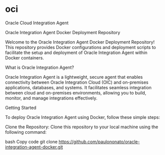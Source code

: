 # oci
Oracle Cloud Integration Agent

Oracle Integration Agent Docker Deployment Repository

Welcome to the Oracle Integration Agent Docker Deployment Repository! This repository provides Docker configurations and deployment scripts to facilitate the setup and deployment of Oracle Integration Agent within Docker containers.

What is Oracle Integration Agent?

Oracle Integration Agent is a lightweight, secure agent that enables connectivity between Oracle Integration Cloud (OIC) and on-premises applications, databases, and systems. It facilitates seamless integration between cloud and on-premises environments, allowing you to build, monitor, and manage integrations effectively.

Getting Started

To deploy Oracle Integration Agent using Docker, follow these simple steps:

Clone the Repository: Clone this repository to your local machine using the following command:

bash
Copy code
git clone https://github.com/paulononato/oracle-integration-agent-docker.git

